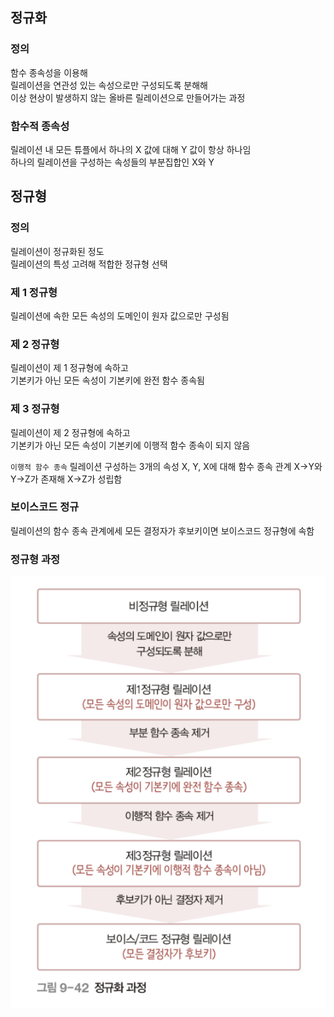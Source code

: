 ## 정규화

### 정의
함수 종속성을 이용해 <br/>
릴레이션을 연관성 있는 속성으로만 구성되도록 분해해 <br/>
이상 현상이 발생하지 않는 올바른 릴레이션으로 만들어가는 과정

### 함수적 종속성
릴레이션 내 모든 튜플에서 하나의 X 값에 대해 Y 값이 항상 하나임<br/>
하나의 릴레이션을 구성하는 속성들의 부분집합인 X와 Y
## 정규형

### 정의
릴레이션이 정규화된 정도<br/>
릴레이션의 특성 고려해 적합한 정규형 선택<br/>

### 제 1 정규형
릴레이션에 속한 모든 속성의 도메인이 원자 값으로만 구성됨

### 제 2 정규형
릴레이션이 제 1 정규형에 속하고 <br/>
기본키가 아닌 모든 속성이 기본키에 완전 함수 종속됨
### 제 3 정규형
릴레이션이 제 2 정규형에 속하고<br/>
기본키가 아닌 모든 속성이 기본키에 이행적 함수 종속이 되지 않음

`이행적 함수 종속`
릴레이션 구성하는 3개의 속성 X, Y, X에 대해 함수 종속 관계 X->Y와 Y->Z가 존재해 X->Z가 성립함
### 보이스코드 정규
릴레이션의 함수 종속 관계에세 모든 결정자가 후보키이면 보이스코드 정규형에 속함



### 정규형 과정
![Alt text](./img/image-1.png)